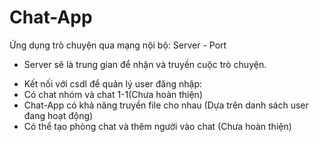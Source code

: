 # Chat-App
Ứng dụng trò chuyện qua mạng nội bộ: Server - Port
* Server sẽ là trung gian để nhận và truyền cuộc trò chuyện.
- Kết nối với csdl để quản lý user đăng nhập:
- Có chat nhóm và chat 1-1(Chưa hoàn thiện)
- Chat-App có khả năng truyền file cho nhau (Dựa trên danh sách user đang hoạt động)
- Có thể tạo phòng chat và thêm người vào chat (Chưa hoàn thiện)

